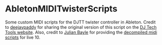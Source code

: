 # AbletonMIDITwisterScripts
Some custom MIDI scripts for the DJTT twister controller in Ableton.  Credit to [deejaypaddy](https://soundcloud.com/deejaypaddy) for sharing the original version of this script on the [DJ Tech Tools website](https://maps.djtechtools.com/mappings/2702).  Also, credit to [Julian Bayle](https://julienbayle.studio/) for providing the [decompiled midi scripts](https://github.com/gluon/AbletonLive10.1_MIDIRemoteScripts) for live 10.  
